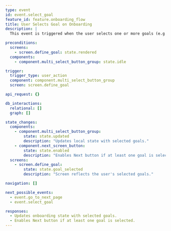 ```yaml
---
type: event
id: event.select_goal
feature_id: feature.onboarding_flow
title: User Selects Goal on Onboarding
description: |
  This event is triggered when the user selects one or more goals (e.g., Lose Weight, Gain Muscle, Save Money) on the Define Goal onboarding screen. The app updates the local onboarding state with the selected goals and enables the Next button if at least one goal is selected.

preconditions:
  screens:
    - screen.define_goal: state.rendered
  components:
    - component.multi_select_button_group: state.idle

trigger:
  trigger_type: user_action
  component: component.multi_select_button_group
  screen: screen.define_goal

api_request: {}

db_interactions:
  relational: []
  graph: []

state_changes:
  components:
    - component.multi_select_button_group:
        state: state.updated
        description: "Updates local state with selected goals."
    - component.next_screen_button:
        state: state.enabled
        description: "Enables Next button if at least one goal is selected."
  screens:
    - screen.define_goal:
        state: state.goal_selected
        description: "Screen reflects the user's selected goals."

navigation: []

next_possible_events:
  - event.go_to_next_page
  - event.select_goal

responses:
  - Updates onboarding state with selected goals.
  - Enables Next button if at least one goal is selected.
---
```

